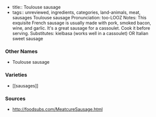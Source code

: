 - title:: Toulouse sausage
- tags:: unreviewed, ingredients, categories, land-animals, meat, sausages
Toulouse sausage Pronunciation: too-LOOZ Notes: This exquisite French sausage is usually made with pork, smoked bacon, wine, and garlic. It's a great sausage for a cassoulet. Cook it before serving. Substitutes: kielbasa (works well in a cassoulet) OR Italian sweet sausage

### Other Names

* Toulouse sausage

### Varieties

* [[sausages]]

### Sources
* http://foodsubs.com/MeatcureSausage.html
